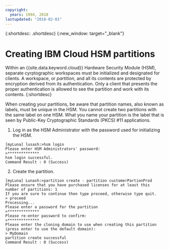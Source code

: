 ```yaml
---
copyright:
  years: 1994, 2018
lastupdated: "2018-02-01"
---
```


{:shortdesc: .shortdesc}
{:new_window: target="_blank"}

# Creating IBM Cloud HSM partitions

Within an {{site.data.keyword.cloud}} Hardware Security Module (HSM), separate cyrptographic workspaces must be initialized and designated for clients. A workspace, or *partition*, and all its contents are protected by encryption derived from its authentication. Only a client that presents the proper authentication is allowed to see the partition and work with its contents. 
{:shortdesc}

When creating your partitions, be aware that partition names, also known as labels, must be unique in the HSM. You cannot create two partitions with the same label on one HSM. What you name your partition is the label that is seen by Public-Key Cryptographic Standards (PKCS) #11 applications.

1. Log in as the HSM Administrator with the password used for initializing the HSM.
```
[myLuna] lusash:>hsm login
Please enter HSM Administrators' password:
>**************
hsm login successful.
Command Result : 0 (Success)
```
2. Create the partition.
```
[myLuna] Lunash:>partition create - partition customerPartionProd
Please ensure that you have purchased licenses for at least this number of partitions: 1
If you are sure to continue then type proceed, otherwise type quit.
> proceed
Processing...
Please enter a password for the partition
>**************
Please re-enter password to confirm:
>**************
Please enter the cloning domain to use when creating this partition (press enter to use the default domain):
> MyDomain
partition create successful
Command Result : 0 (Success)
```
